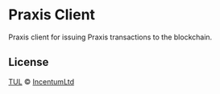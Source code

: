 # Praxis Client

Praxis client for issuing Praxis transactions to the blockchain.

## License

[TUL](LICENSE.md) © [IncentumLtd](https://incentum.network)
